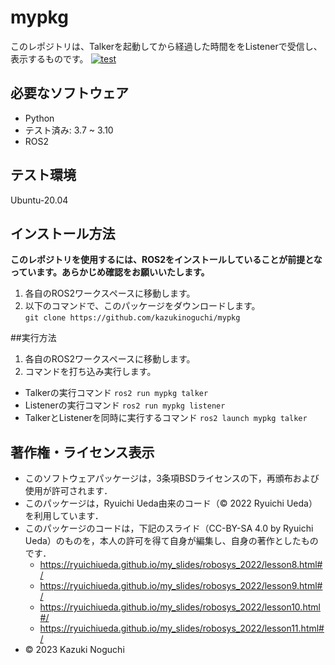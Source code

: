 # mypkg
このレポジトリは、Talkerを起動してから経過した時間ををListenerで受信し、表示するものです。
[![test](https://github.com/kazukinoguchi/mypkg/actions/workflows/test.yml/badge.svg)](https://github.com/kazukinoguchi/mypkg/actions/workflows/test.yml)

## 必要なソフトウェア
* Python
 * テスト済み: 3.7 ~ 3.10
* ROS2

## テスト環境
Ubuntu-20.04

## インストール方法
**このレポジトリを使用するには、ROS2をインストールしていることが前提となっています。あらかじめ確認をお願いいたします。**
1. 各自のROS2ワークスペースに移動します。
1. 以下のコマンドで、このパッケージをダウンロードします。  
`git clone https://github.com/kazukinoguchi/mypkg`

##実行方法
1. 各自のROS2ワークスペースに移動します。
1. コマンドを打ち込み実行します。
* Talkerの実行コマンド
`ros2 run mypkg talker`
* Listenerの実行コマンド
`ros2 run mypkg listener`
* TalkerとListenerを同時に実行するコマンド
`ros2 launch mypkg talker`

## 著作権・ライセンス表示
* このソフトウェアパッケージは，3条項BSDライセンスの下，再頒布および使用が許可されます．
* このパッケージは，Ryuichi Ueda由来のコード（© 2022 Ryuichi Ueda）を利用しています．
* このパッケージのコードは，下記のスライド（CC-BY-SA 4.0 by Ryuichi Ueda）のものを，本人の許可を得て自身が編集し、自身の著作としたものです．
    * https://ryuichiueda.github.io/my_slides/robosys_2022/lesson8.html#/
    * https://ryuichiueda.github.io/my_slides/robosys_2022/lesson9.html#/
    * https://ryuichiueda.github.io/my_slides/robosys_2022/lesson10.html#/
    * https://ryuichiueda.github.io/my_slides/robosys_2022/lesson11.html#/
* © 2023 Kazuki Noguchi
